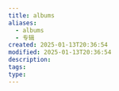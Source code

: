```yaml
---
title: albums
aliases:
  - albums
  - 专辑
created: 2025-01-13T20:36:54
modified: 2025-01-13T20:36:54
description: 
tags:
type:
---
```

